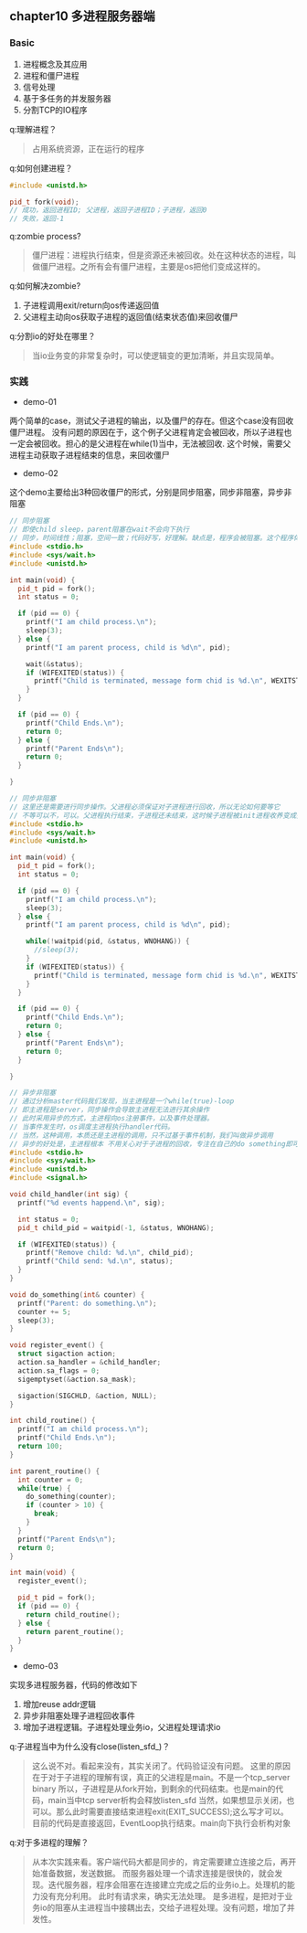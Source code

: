 ## chapter10 多进程服务器端

### Basic

1. 进程概念及其应用
2. 进程和僵尸进程
3. 信号处理
4. 基于多任务的并发服务器
5. 分割TCP的IO程序

q:理解进程？
>占用系统资源，正在运行的程序

q:如何创建进程？
```cpp
#include <unistd.h>

pid_t fork(void);
// 成功，返回进程ID; 父进程，返回子进程ID；子进程，返回0
// 失败，返回-1
```

q:zombie process?
>僵尸进程：进程执行结束，但是资源还未被回收。处在这种状态的进程，叫做僵尸进程。之所有会有僵尸进程，主要是os把他们变成这样的。

q:如何解决zombie?
1. 子进程调用exit/return向os传递返回值
2. 父进程主动向os获取子进程的返回值(结束状态值)来回收僵尸

q:分割io的好处在哪里？
>当io业务变的非常复杂时，可以使逻辑变的更加清晰，并且实现简单。

### 实践

- demo-01

两个简单的case，测试父子进程的输出，以及僵尸的存在。但这个case没有回收僵尸进程。
没有问题的原因在于，这个例子父进程肯定会被回收，所以子进程也一定会被回收。担心的是父进程在while(1)当中，无法被回收.
这个时候，需要父进程主动获取子进程结束的信息，来回收僵尸

- demo-02

这个demo主要给出3种回收僵尸的形式，分别是同步阻塞，同步非阻塞，异步非阻塞

```cpp
// 同步阻塞
// 即使child sleep，parent阻塞在wait不会向下执行
// 同步，时间线性；阻塞，空间一致；代码好写，好理解。缺点是，程序会被阻塞。这个程序体现不出来，如果多进程的master，阻塞了无法accept connection.
#include <stdio.h>
#include <sys/wait.h>
#include <unistd.h>

int main(void) {
  pid_t pid = fork();
  int status = 0;

  if (pid == 0) {
    printf("I am child process.\n");
    sleep(3);
  } else {
    printf("I am parent process, child is %d\n", pid);

    wait(&status);
    if (WIFEXITED(status)) {
      printf("Child is terminated, message form chid is %d.\n", WEXITSTATUS(status));
    }
  }

  if (pid == 0) {
    printf("Child Ends.\n");
    return 0;
  } else {
    printf("Parent Ends\n");
    return 0;
  }

}
```

```cpp
// 同步非阻塞
// 这里还是需要进行同步操作。父进程必须保证对子进程进行回收，所以无论如何要等它
// 不等可以不，可以。父进程执行结束，子进程还未结束，这时候子进程被init进程收养变成孤儿进程，init进程完成对后者的回收。
#include <stdio.h>
#include <sys/wait.h>
#include <unistd.h>

int main(void) {
  pid_t pid = fork();
  int status = 0;

  if (pid == 0) {
    printf("I am child process.\n");
    sleep(3);
  } else {
    printf("I am parent process, child is %d\n", pid);

    while(!waitpid(pid, &status, WNOHANG)) {
      //sleep(3);
    }
    if (WIFEXITED(status)) {
      printf("Child is terminated, message form chid is %d.\n", WEXITSTATUS(status));
    }
  }

  if (pid == 0) {
    printf("Child Ends.\n");
    return 0;
  } else {
    printf("Parent Ends\n");
    return 0;
  }

}
```

```cpp
// 异步非阻塞
// 通过分析master代码我们发现，当主进程是一个while(true)-loop
// 即主进程是server，同步操作会导致主进程无法进行其余操作
// 此时采用异步的方式，主进程向os注册事件，以及事件处理器。
// 当事件发生时，os调度主进程执行handler代码。
// 当然，这种调用，本质还是主进程的调用，只不过基于事件机制，我们叫做异步调用
// 异步的好处是，主进程根本 不用关心对于子进程的回收，专注在自己的do something即可
#include <stdio.h>
#include <sys/wait.h>
#include <unistd.h>
#include <signal.h>

void child_handler(int sig) {
  printf("%d events happend.\n", sig);

  int status = 0;
  pid_t child_pid = waitpid(-1, &status, WNOHANG);

  if (WIFEXITED(status)) {
    printf("Remove child: %d.\n", child_pid);
    printf("Child send: %d.\n", status);
  }
}

void do_something(int& counter) {
  printf("Parent: do something.\n");
  counter += 5;
  sleep(3);
}

void register_event() {
  struct sigaction action;
  action.sa_handler = &child_handler;
  action.sa_flags = 0;
  sigemptyset(&action.sa_mask);

  sigaction(SIGCHLD, &action, NULL);
}

int child_routine() {
  printf("I am child process.\n");
  printf("Child Ends.\n");
  return 100;
}

int parent_routine() {
  int counter = 0;
  while(true) {
    do_something(counter);
    if (counter > 10) {
      break;
    }
  }
  printf("Parent Ends\n");
  return 0;
}

int main(void) {
  register_event();

  pid_t pid = fork();
  if (pid == 0) {
    return child_routine();
  } else {
    return parent_routine();
  }
}

```

- demo-03

实现多进程服务器，代码的修改如下
1. 增加reuse addr逻辑
2. 异步非阻塞处理子进程回收事件
3. 增加子进程逻辑。子进程处理业务io，父进程处理请求io

q:子进程当中为什么没有close(listen_sfd_)？
>这么说不对。看起来没有，其实关闭了。代码验证没有问题。
这里的原因在于对于子进程的理解有误，真正的父进程是main。不是一个tcp_server binary
所以，子进程是从fork开始，到剩余的代码结束。也是main的代码，main当中tcp server析构会释放listen_sfd
当然，如果想显示关闭，也可以。那么此时需要直接结束进程exit(EXIT_SUCCESS);这么写才可以。
目前的代码是直接返回，EventLoop执行结束。main向下执行会析构对象

q:对于多进程的理解？
>从本次实践来看。客户端代码大都是同步的，肯定需要建立连接之后，再开始准备数据，发送数据。
而服务器处理一个请求连接是很快的，就会发现。迭代服务器，程序会阻塞在连接建立完成之后的业务io上。处理机的能力没有充分利用。
此时有请求来，确实无法处理。
是多进程，是把对于业务io的阻塞从主进程当中接耦出去，交给子进程处理。没有问题，增加了并发性。
